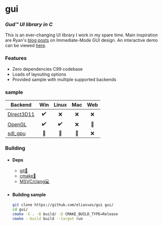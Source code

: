 # gui
### _Gud™️ UI library in C_

This is an ever-changing UI library I work in my spare time.
Main inspiration are Ryan's [blog posts](https://www.rfleury.com/p/ui-series-table-of-contents) on Immediate-Mode GUI design.
An interactive demo can be viewed [here](https://pages.github.com/).
### Features
- Zero dependencies C99 codebase
- Loads of layouting options
- Provided sample with multiple supported backends
### sample
| Backend         | Win | Linux | Mac | Web |
|-----------------|:---:|:-----:|:---:|:---:|
| [Direct3D11](https://github.com/eliasvas/gui/blob/main/sample/d3d11_backend.c)   | ✔️  |   ❌  | ❌  | ❌  |
| [OpenGL](https://github.com/eliasvas/gui/blob/main/sample/gl_backend.c)      | ✔️  |  ✔️   | ❌  | 🚧  |
| [sdl_gpu](https://github.com/libsdl-org/SDL_shader_tools/blob/main/docs/README-SDL_gpu.md)     | 🚧  |  🚧   | 🚧  | ❌  |
### Building
- #### Deps
    - [git🧰](https://git-scm.com/downloads)
    - [cmake🔪](https://cmake.org/download/)
    - [MSVC/clang💻](https://releases.llvm.org/download.html)
- #### Building sample
    ```bash
    git clone https://github.com/eliasvas/gui gui/
    cd gui/
    cmake -S . -B build/ -D CMAKE_BUILD_TYPE=Release
    cmake --build build --target run
    ```